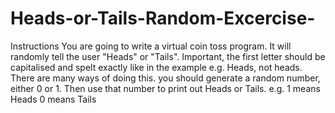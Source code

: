 # Heads-or-Tails-Random-Excercise-
Instructions  You are going to write a virtual coin toss program. It will randomly tell the user "Heads" or "Tails".  Important, the first letter should be capitalised and spelt exactly like in the example e.g. Heads, not heads.  There are many ways of doing this. you should generate a random number, either 0 or 1. Then use that number to print out Heads or Tails.  e.g. 1 means Heads 0 means Tails 
